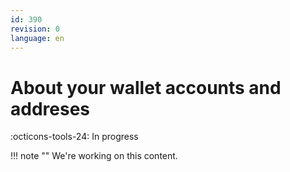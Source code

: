 ```yaml
---
id: 390
revision: 0
language: en
---
```


# About your wallet accounts and addreses

:octicons-tools-24: In progress

!!! note ""
We're working on this content.
